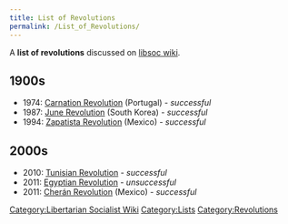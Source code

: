 ```yaml
---
title: List of Revolutions
permalink: /List_of_Revolutions/
---
```


A **list of revolutions** discussed on [libsoc
wiki](Libertarian_Socialist_Wiki.md "wikilink").

## 1900s

- 1974: [Carnation Revolution](Carnation_Revolution.md "wikilink")
  (Portugal) - *successful*
- 1987: [June Revolution](June_Democratic_Uprising.md "wikilink") (South
  Korea) - *successful*
- 1994: [Zapatista Revolution](Zapatista_Revolution.md "wikilink")
  (Mexico) - *successful*

## 2000s

- 2010: [Tunisian Revolution](Tunisian_Revolution.md "wikilink") -
  *successful*
- 2011: [Egyptian Revolution](Egyptian_Revolution_(2011).md "wikilink") -
  *unsuccessful*
- 2011: [Cherán Revolution](Cherán_Revolution.md "wikilink") (Mexico) -
  *successful*

[Category:Libertarian Socialist
Wiki](Category:Libertarian_Socialist_Wiki.md "wikilink")
[Category:Lists](Category:Lists.md "wikilink")
[Category:Revolutions](Category:Revolutions.md "wikilink")